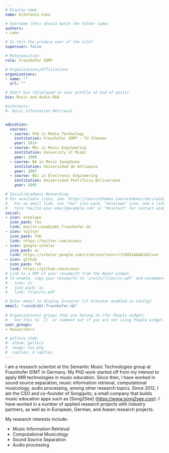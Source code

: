 ```yaml
---
# Display name
name: Estefanía Cano

# Username (this should match the folder name)
authors:
- cano

# Is this the primary user of the site?
superuser: false

# Role/position
role: Fraunhofer IDMT

# Organizations/Affiliations
organizations:
- name: ""
  url: ""

# Short bio (displayed in user profile at end of posts)
bio: Music and Audio R&D

#interests:
#- Music Information Retrieval 


education:
  courses:
  - course: PhD in Media Technology
    institution: Fraunhofer IDMT - TU Ilmenau
    year: 2014
  - course: MSc in Music Engineering
    institution: University of Miami
    year: 2009
  - course: BA in Music Saxophone
    institution: Universidad de Antioquia
    year: 2007
  - course: BSc in Electronic Engineering
    institution: Universidad Pontificia Bolivariana
    year: 2005

# Social/Academic Networking
# For available icons, see: https://sourcethemes.com/academic/docs/widgets/#icons
#   For an email link, use "fas" icon pack, "envelope" icon, and a link in the
#   form "mailto:your-email@example.com" or "#contact" for contact widget.
social:
- icon: envelope
  icon_pack: fas
  link: mailto:cano@idmt.fraunhofer.de
- icon: twitter
  icon_pack: fab
  link: https://twitter.com/ecanoc
- icon: google-scholar
  icon_pack: ai
  link: https://scholar.google.com/citations?user=l7cDVbIAAAAJ&hl=en
- icon: github
  icon_pack: fab
  link: https://github.com/ecanoc
# Link to a PDF of your resume/CV from the About widget.
# To enable, copy your resume/CV to `static/files/cv.pdf` and uncomment the lines below.  
# - icon: cv
#   icon_pack: ai
#   link: files/cv.pdf

# Enter email to display Gravatar (if Gravatar enabled in Config)
email: "cano@idmt.fraunhofer.de"
  
# Organizational groups that you belong to (for People widget)
#   Set this to `[]` or comment out if you are not using People widget.  
user_groups:
- Researchers

# gallery_item:
#- album: gallery
#  image: tui.png
#  caption: A caption
---
```


I am a  research scientist at the Semantic Music Technologies group at Fraunhofer IDMT in Germany. My PhD work started off from my interest to apply MIR technologies in music education. 
Since then, I have worked in sound source separation, music information retrieval, computational musicology, audio processing, among other research topics. Since 2012, I am the CSO and co-founder of Songquito, a small company that builds 
music education apps such as [Song2See] (https://www.song2see.com). I have worked in a number of applied research projects with industry partners, as well as in European, German, and Asean research projects.

My research interests include:

- Music Information Retrieval 
- Computational Musicology
- Sound Source Separation
- Audio processing


